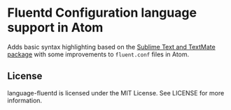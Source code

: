 # Fluentd Configuration language support in Atom

Adds basic syntax highlighting based on the [Sublime Text and TextMate package](https://github.com/adamchainz/fluentd.tmLanguage) with some improvements to `fluent.conf` files in Atom.

## License

language-fluentd is licensed under the MIT License. See LICENSE for more information.
